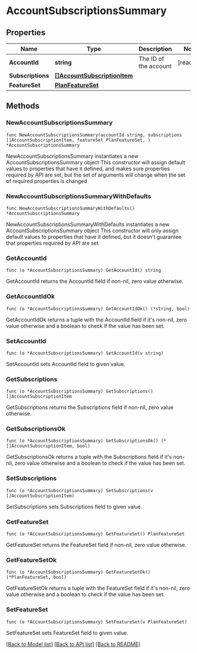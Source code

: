 # AccountSubscriptionsSummary

## Properties

Name | Type | Description | Notes
------------ | ------------- | ------------- | -------------
**AccountId** | **string** | The ID of the account | [readonly] 
**Subscriptions** | [**[]AccountSubscriptionItem**](AccountSubscriptionItem.md) |  | 
**FeatureSet** | [**PlanFeatureSet**](PlanFeatureSet.md) |  | 

## Methods

### NewAccountSubscriptionsSummary

`func NewAccountSubscriptionsSummary(accountId string, subscriptions []AccountSubscriptionItem, featureSet PlanFeatureSet, ) *AccountSubscriptionsSummary`

NewAccountSubscriptionsSummary instantiates a new AccountSubscriptionsSummary object
This constructor will assign default values to properties that have it defined,
and makes sure properties required by API are set, but the set of arguments
will change when the set of required properties is changed

### NewAccountSubscriptionsSummaryWithDefaults

`func NewAccountSubscriptionsSummaryWithDefaults() *AccountSubscriptionsSummary`

NewAccountSubscriptionsSummaryWithDefaults instantiates a new AccountSubscriptionsSummary object
This constructor will only assign default values to properties that have it defined,
but it doesn't guarantee that properties required by API are set

### GetAccountId

`func (o *AccountSubscriptionsSummary) GetAccountId() string`

GetAccountId returns the AccountId field if non-nil, zero value otherwise.

### GetAccountIdOk

`func (o *AccountSubscriptionsSummary) GetAccountIdOk() (*string, bool)`

GetAccountIdOk returns a tuple with the AccountId field if it's non-nil, zero value otherwise
and a boolean to check if the value has been set.

### SetAccountId

`func (o *AccountSubscriptionsSummary) SetAccountId(v string)`

SetAccountId sets AccountId field to given value.


### GetSubscriptions

`func (o *AccountSubscriptionsSummary) GetSubscriptions() []AccountSubscriptionItem`

GetSubscriptions returns the Subscriptions field if non-nil, zero value otherwise.

### GetSubscriptionsOk

`func (o *AccountSubscriptionsSummary) GetSubscriptionsOk() (*[]AccountSubscriptionItem, bool)`

GetSubscriptionsOk returns a tuple with the Subscriptions field if it's non-nil, zero value otherwise
and a boolean to check if the value has been set.

### SetSubscriptions

`func (o *AccountSubscriptionsSummary) SetSubscriptions(v []AccountSubscriptionItem)`

SetSubscriptions sets Subscriptions field to given value.


### GetFeatureSet

`func (o *AccountSubscriptionsSummary) GetFeatureSet() PlanFeatureSet`

GetFeatureSet returns the FeatureSet field if non-nil, zero value otherwise.

### GetFeatureSetOk

`func (o *AccountSubscriptionsSummary) GetFeatureSetOk() (*PlanFeatureSet, bool)`

GetFeatureSetOk returns a tuple with the FeatureSet field if it's non-nil, zero value otherwise
and a boolean to check if the value has been set.

### SetFeatureSet

`func (o *AccountSubscriptionsSummary) SetFeatureSet(v PlanFeatureSet)`

SetFeatureSet sets FeatureSet field to given value.



[[Back to Model list]](../README.md#documentation-for-models) [[Back to API list]](../README.md#documentation-for-api-endpoints) [[Back to README]](../README.md)


